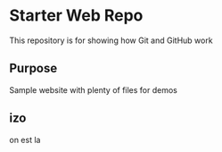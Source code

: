 # Starter Web Repo

This repository is for showing how Git and GitHub work

## Purpose

Sample website with plenty of files for demos

## izo

on est la
